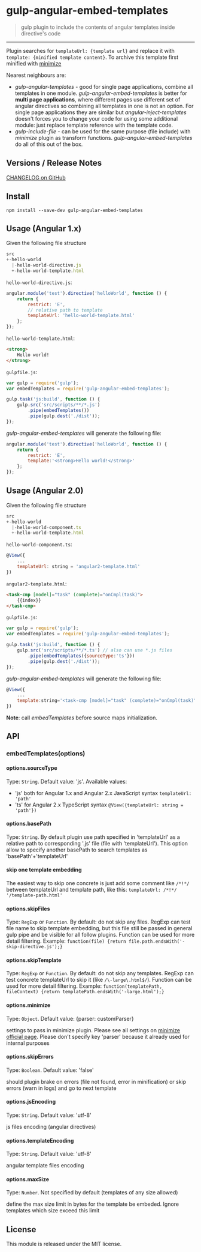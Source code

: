 # gulp-angular-embed-templates

> gulp plugin to include the contents of angular templates inside directive's code

----

Plugin searches for `templateUrl: {template url}` and replace it with `template: {minified template content}`. To archive this template first minified with [minimize](https://www.npmjs.com/package/minimize)

Nearest neighbours are:

*   *gulp-angular-templates* - good for single page applications, combine all templates in one module. *gulp-angular-embed-templates* is better for **multi page applications**, where different pages use different set of angular directives so combining all templates in one is not an option. For single page applications they are similar but *angular-inject-templates* doesn't forces you to change your code for using some additional module: just replace template reference with the template code.
*   *gulp-include-file* - can be used for the same purpose (file include) with *minimize* plugin as transform functions. *gulp-angular-embed-templates* do all of this out of the box.

## Versions / Release Notes

[CHANGELOG on GitHub](https://github.com/laxa1986/gulp-angular-embed-templates/blob/master/CHANGELOG.md)

## Install

    npm install --save-dev gulp-angular-embed-templates

## Usage (Angular 1.x)

Given the following file structure

```javascript
src
+-hello-world
  |-hello-world-directive.js
  +-hello-world-template.html
```

`hello-world-directive.js`:

```javascript
angular.module('test').directive('helloWorld', function () {
    return {
        restrict: 'E',
        // relative path to template
        templateUrl: 'hello-world-template.html'
    };
});
```

`hello-world-template.html`:

```html
<strong>
    Hello world!
</strong>
```

`gulpfile.js`:

```javascript
var gulp = require('gulp');
var embedTemplates = require('gulp-angular-embed-templates');

gulp.task('js:build', function () {
    gulp.src('src/scripts/**/*.js')
        .pipe(embedTemplates())
        .pipe(gulp.dest('./dist'));
});
```

*gulp-angular-embed-templates* will generate the following file:

```javascript
angular.module('test').directive('helloWorld', function () {
    return {
        restrict: 'E',
        template:'<strong>Hello world!</strong>'
    };
});
```

## Usage (Angular 2.0)

Given the following file structure

```javascript
src
+-hello-world
  |-hello-world-component.ts
  +-hello-world-template.html
```

`hello-world-component.ts`:

```javascript
@View({
    ...
    templateUrl: string = 'angular2-template.html'
})
```

`angular2-template.html`:

```html
<task-cmp [model]="task" (complete)="onCmpl(task)">
    {{index}}
</task-cmp>
```

`gulpfile.js`:

```javascript
var gulp = require('gulp');
var embedTemplates = require('gulp-angular-embed-templates');

gulp.task('js:build', function () {
    gulp.src('src/scripts/**/*.ts') // also can use *.js files
        .pipe(embedTemplates({sourceType:'ts'}))
        .pipe(gulp.dest('./dist'));
});
```

*gulp-angular-embed-templates* will generate the following file:

```javascript
@View({
    ...
    template:string='<task-cmp [model]="task" (complete)="onCmpl(task)">{{index}}</task-cmp>'
})
```

**Note**: call _embedTemplates_ before source maps initialization.

## API

### embedTemplates(options)

#### options.sourceType
Type: `String`. Default value: 'js'. Available values:
- 'js' both for Angular 1.x and Angular 2.x JavaScript syntax `templateUrl: 'path'`
- 'ts' for Angular 2.x TypeScript syntax `@View({templateUrl: string = 'path'})`

#### options.basePath
Type: `String`. By default plugin use path specified in 'templateUrl' as a relative path to corresponding '.js' file (file with 'templateUrl'). This option allow to specify another basePath to search templates as 'basePath'+'templateUrl'

#### skip one template embedding
The easiest way to skip one concrete is just add some comment like `/*!*/` between templateUrl and template path, like this: `templateUrl: /*!*/ '/template-path.html'`

#### options.skipFiles
Type: `RegExp` or `Function`. By default: do not skip any files. RegExp can test file name to skip template embedding, but this file still be passed in general gulp pipe and be visible for all follow plugins. Function can be used for more detail filtering. Example: `function(file) {return file.path.endsWith('-skip-directive.js');}`

#### options.skipTemplate
Type: `RegExp` or `Function`. By default: do not skip any templates. RegExp can test concrete templateUrl to skip it (like `/\-large\.html$/`). Function can be used for more detail filtering. Example: `function(templatePath, fileContext) {return templatePath.endsWith('-large.html');}`

#### options.minimize
Type: `Object`. Default value: {parser: customParser}

settings to pass in minimize plugin. Please see all settings on [minimize official page](https://www.npmjs.com/package/minimize). Please don't specify key 'parser' because it already used for internal purposes

#### options.skipErrors
Type: `Boolean`. Default value: 'false'

should plugin brake on errors (file not found, error in minification) or skip errors (warn in logs) and go to next template

#### options.jsEncoding
Type: `String`. Default value: 'utf-8'

js files encoding (angular directives)

#### options.templateEncoding
Type: `String`. Default value: 'utf-8'

angular template files encoding

#### options.maxSize
Type: `Number`. Not specified by default (templates of any size allowed)

define the max size limit in bytes for the template be embeded. Ignore templates which size exceed this limit

## License
This module is released under the MIT license.


